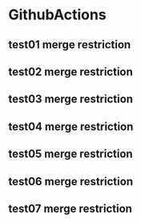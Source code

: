 # GithubActions
## test01 merge restriction
## test02 merge restriction
## test03 merge restriction
## test04 merge restriction
## test05 merge restriction
## test06 merge restriction
## test07 merge restriction

